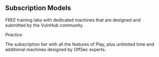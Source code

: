 ## Subscription Models

*FREE* training labs with dedicated machines that are designed and submitted by the VulnHub community.
	
*Practice*
	
The subscription tier with all the features of Play, plus unlimited time and additional machines designed by OffSec experts.
